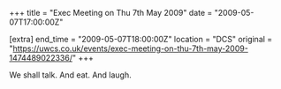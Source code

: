 +++
title = "Exec Meeting on Thu 7th May 2009"
date = "2009-05-07T17:00:00Z"

[extra]
end_time = "2009-05-07T18:00:00Z"
location = "DCS"
original = "https://uwcs.co.uk/events/exec-meeting-on-thu-7th-may-2009-1474489022336/"
+++

We shall talk. And eat. And laugh.

